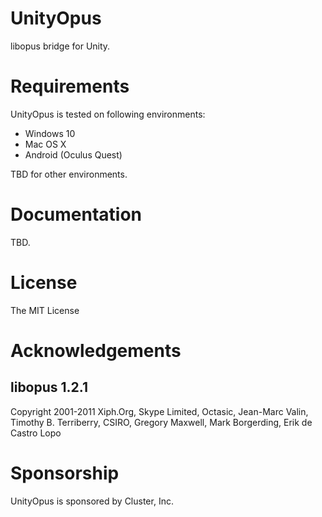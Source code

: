 # UnityOpus
libopus bridge for Unity.

# Requirements
UnityOpus is tested on following environments:
- Windows 10
- Mac OS X
- Android (Oculus Quest)

TBD for other environments.

# Documentation
TBD.

# License
The MIT License

# Acknowledgements
## libopus 1.2.1
Copyright 2001-2011 Xiph.Org, Skype Limited, Octasic, Jean-Marc Valin, Timothy B. Terriberry, CSIRO, Gregory Maxwell, Mark Borgerding, Erik de Castro Lopo

# Sponsorship
UnityOpus is sponsored by Cluster, Inc.
